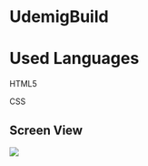 <h1> UdemigBuild </h1>

<h1> Used Languages </h1>

HTML5

CSS

<h2> Screen View </h2>

![](images/screen.gif)

